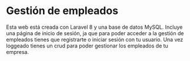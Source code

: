 <h1>Gestión de empleados</h1>
Esta web está creada con Laravel 8 y una base de datos MySQL. Incluye una página de inicio de sesión, ja que para poder acceder a la gestión de empleados 
tienes que registrarte o iniciar sesión con tu usuario. Una vez loggeado tienes un crud para poder gestionar los empleados de tu empresa.

